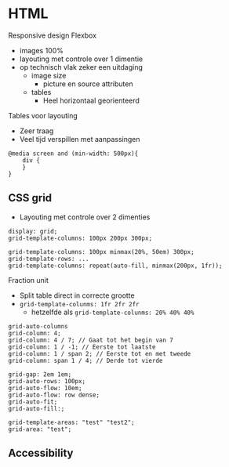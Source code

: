 # HTML

Responsive design
Flexbox
- images 100%
- layouting met controle over 1 dimentie
- op technisch vlak zeker een uitdaging
  - image size
    - picture en source attributen
  - tables
    - Heel horizontaal georienteerd

Tables voor layouting
- Zeer traag
- Veel tijd verspillen met aanpassingen

```
@media screen and (min-width: 500px){
	div {
	}
}
```

## CSS grid
- Layouting met controle over 2 dimenties
```
display: grid;
grid-template-columns: 100px 200px 300px;

grid-template-columns: 100px minmax(20%, 50em) 300px;
grid-template-rows: ...
grid-template-columns: repeat(auto-fill, minmax(200px, 1fr));
```

Fraction unit
- Split table direct in correcte grootte
- `grid-template-colunms: 1fr 2fr 2fr`
  - hetzelfde als `grid-template-colunms: 20% 40% 40%`

```
grid-auto-columns
grid-column: 4;
grid-column: 4 / 7; // Gaat tot het begin van 7
grid-column: 1 / -1; // Eerste tot laatste
grid-column: 1 / span 2; // Eerste tot en met tweede
grid-column: span 1 / 4; // Derde tot vierde
```

```
grid-gap: 2em 1em;
grid-auto-rows: 100px;
grid-auto-flow: 10em;
grid-auto-flow: row dense;
grid-auto-fit;
grid-auto-fill:;
```

```
grid-template-areas: "test" "test2";
grid-area: "test";
```

## Accessibility

